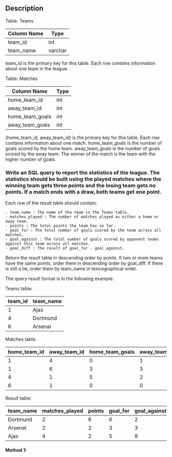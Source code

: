 ## Description

Table: Teams

| Column Name | Type    |
| ----------- | ------- |
| team_id     | int     |
| team_name   | varchar |

team_id is the primary key for this table.
Each row contains information about one team in the league.

Table: Matches

| Column Name     | Type |
| --------------- | ---- |
| home_team_id    | int  |
| away_team_id    | int  |
| home_team_goals | int  |
| away_team_goals | int  |

(home_team_id, away_team_id) is the primary key for this table.
Each row contains information about one match.
home_team_goals is the number of goals scored by the home team.
away_team_goals is the number of goals scored by the away team.
The winner of the match is the team with the higher number of goals.

### Write an SQL query to report the statistics of the league. The statistics should be built using the played matches where the winning team gets three points and the losing team gets no points. If a match ends with a draw, both teams get one point.

Each row of the result table should contain:

    - team_name : The name of the team in the Teams table.
    - matches_played : The number of matches played as either a home or away team.
    - points : The total points the team has so far.
    - goal_for : The total number of goals scored by the team across all matches.
    - goal_against : The total number of goals scored by opponent teams against this team across all matches.
    - goal_diff : The result of goal_for - goal_against.

Return the result table in descending order by points. If two or more teams have the same points, order them in descending order by goal_diff. If there is still a tie, order them by team_name in lexicographical order.

The query result format is in the following example:

Teams table:

| team_id | team_name |
| ------- | --------- |
| 1       | Ajax      |
| 4       | Dortmund  |
| 6       | Arsenal   |

Matches table:

| home_team_id | away_team_id | home_team_goals | away_team_goals |
| ------------ | ------------ | --------------- | --------------- |
| 1            | 4            | 0               | 1               |
| 1            | 6            | 3               | 3               |
| 4            | 1            | 5               | 2               |
| 6            | 1            | 0               | 0               |

Result table:

| team_name | matches_played | points | goal_for | goal_against | goal_diff |
| --------- | -------------- | ------ | -------- | ------------ | --------- |
| Dortmund  | 2              | 6      | 6        | 2            | 4         |
| Arsenal   | 2              | 2      | 3        | 3            | 0         |
| Ajax      | 4              | 2      | 5        | 9            | -4        |

#### Method 1:

```sql

```
